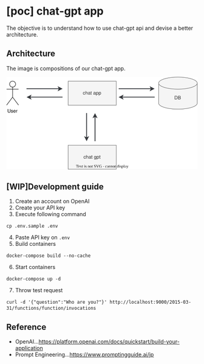 # [poc] chat-gpt app
The objective is to understand how to use chat-gpt api and devise a better architecture.

## Architecture
The image is compositions of our chat-gpt app.

![](./document/architecture.svg)

## [WIP]Development guide
1. Create an account on OpenAI
2. Create your API key
3. Execute following command
```
cp .env.sample .env
```
4. Paste API key on `.env`
5. Build containers
```
docker-compose build --no-cache
```
6. Start containers
```
docker-compose up -d
```
7. Throw test request
```
curl -d '{"question":"Who are you?"}' http://localhost:9000/2015-03-31/functions/function/invocations
```

## Reference
- OpenAI...https://platform.openai.com/docs/quickstart/build-your-application
- Prompt Engineering...https://www.promptingguide.ai/jp
